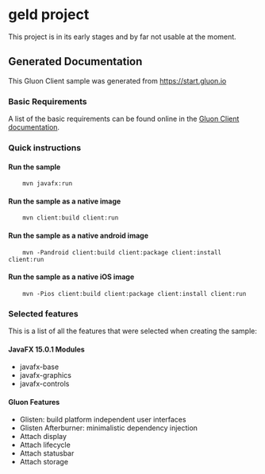 # geld project

This project is in its early stages and by far not usable at the moment.

## Generated Documentation

This Gluon Client sample was generated from https://start.gluon.io

### Basic Requirements

A list of the basic requirements can be found online in the [Gluon Client documentation](https://docs.gluonhq.com/client/#_requirements).

### Quick instructions

#### Run the sample

		mvn javafx:run

#### Run the sample as a native image

		mvn client:build client:run

#### Run the sample as a native android image

		mvn -Pandroid client:build client:package client:install client:run

#### Run the sample as a native iOS image

		mvn -Pios client:build client:package client:install client:run

### Selected features

This is a list of all the features that were selected when creating the sample:

#### JavaFX 15.0.1 Modules

- javafx-base
- javafx-graphics
- javafx-controls

#### Gluon Features

- Glisten: build platform independent user interfaces
- Glisten Afterburner: minimalistic dependency injection
- Attach display
- Attach lifecycle
- Attach statusbar
- Attach storage
